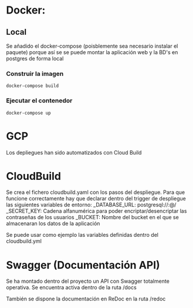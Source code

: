 # Docker:

## Local
Se añadido el docker-compose (poisblemente sea necesario instalar el paquete) porque así se se puede montar la aplicación web y la BD's en postgres de forma local

### Construir la imagen
    docker-compose build

### Ejecutar el contenedor
    docker-compose up
    
# GCP
Los depliegues han sido automatizados con Cloud Build


# CloudBuild
Se crea el fichero cloudbuild.yaml con los pasos del despliegue. Para que funcione correctamente hay que declarar dentro del trigger de despliegue las siguientes variables de entorno:
  _DATABASE_URL: postgresql://<usuario>:<password>@<ip de la bds>/<nombre del bds>
  _SECRET_KEY: Cadena alfanumérica para poder encriptar/desencriptar las contraseñas de los usuarios
  _BUCKET: Nombre del bucket en el que se almacenaran los datos de la aplicación
  
Se puede usar como ejemplo las variables definidas dentro del cloudbuild.yml

# Swagger (Documentación API)
Se ha montado dentro del proyecto un API con Swagger totalmente operativa. Se encuentra activa dentro de la ruta /docs

También se dispone la documentación en ReDoc en la ruta /redoc